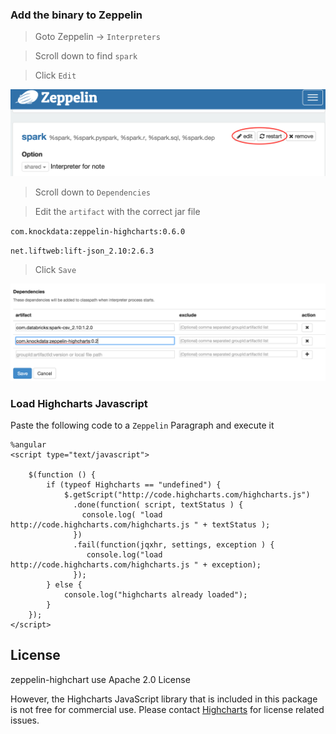 ### Add the binary to Zeppelin

> Goto Zeppelin -> `Interpreters`

> Scroll down to find `spark`

> Click `Edit`

![zeppelin-spark-interpreter-edit](zeppelin-spark-interpreter-edit.png)

> Scroll down to `Dependencies`

> Edit the `artifact` with the correct jar file

`com.knockdata:zeppelin-highcharts:0.6.0`

`net.liftweb:lift-json_2.10:2.6.3`

> Click `Save`

![zeppelin-spark-interpreter-edit](zeppelin-spark-interpreter-add-artifact.png)

### Load Highcharts Javascript

Paste the following code to a `Zeppelin` Paragraph and execute it

	%angular
	<script type="text/javascript">

		$(function () {
		    if (typeof Highcharts == "undefined") {
				$.getScript("http://code.highcharts.com/highcharts.js")
				  .done(function( script, textStatus ) {
				    console.log( "load http://code.highcharts.com/highcharts.js " + textStatus );
				  })
				  .fail(function(jqxhr, settings, exception ) {
				     console.log("load http://code.highcharts.com/highcharts.js " + exception);
				  });
			} else {
			    console.log("highcharts already loaded");
			}
		});
	</script>

## License

zeppelin-highchart use Apache 2.0 License

However, the Highcharts JavaScript library that is included in this package is not free for commercial use. Please contact [Highcharts](https://shop.highsoft.com/) for license related issues.
